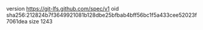 version https://git-lfs.github.com/spec/v1
oid sha256:212824b7f3649921081b128dbe25bfbab4bff56bc1f5a433cee52023f7061dea
size 1243
